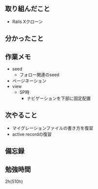 ## 取り組んだこと
- Rails Xクローン

## 分かったこと
## 作業メモ
- seed
  - フォロー関連のseed
- ページネーション
- view
  - SP時
    - ナビゲーションを下部に固定配置
## 次やること
- マイグレーションファイルの書き方を復習
- active recordの復習

## 備忘録

## 勉強時間
2h(510h)